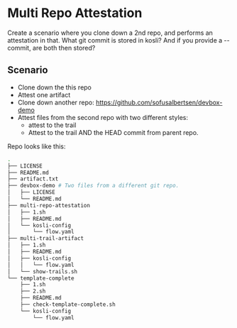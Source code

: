 # Multi Repo Attestation

Create a scenario where you clone down a 2nd repo, and performs an attestation in that. What git commit is stored in kosli? And if you provide a --commit, are both then stored?

## Scenario

* Clone down the this repo
* Attest one artifact
* Clone down another repo: https://github.com/sofusalbertsen/devbox-demo
* Attest files from the second repo with two different styles:
  * attest to the trail
  * Attest to the trail AND the HEAD commit from parent repo.

Repo looks like this:

```Bash
.
├── LICENSE
├── README.md
├── artifact.txt
├── devbox-demo # Two files from a different git repo.
│   ├── LICENSE
│   └── README.md
├── multi-repo-attestation
│   ├── 1.sh
│   ├── README.md
│   └── kosli-config
│       └── flow.yaml
├── multi-trail-artifact
│   ├── 1.sh
│   ├── README.md
│   ├── kosli-config
│   │   └── flow.yaml
│   └── show-trails.sh
└── template-complete
    ├── 1.sh
    ├── 2.sh
    ├── README.md
    ├── check-template-complete.sh
    └── kosli-config
        └── flow.yaml
```
